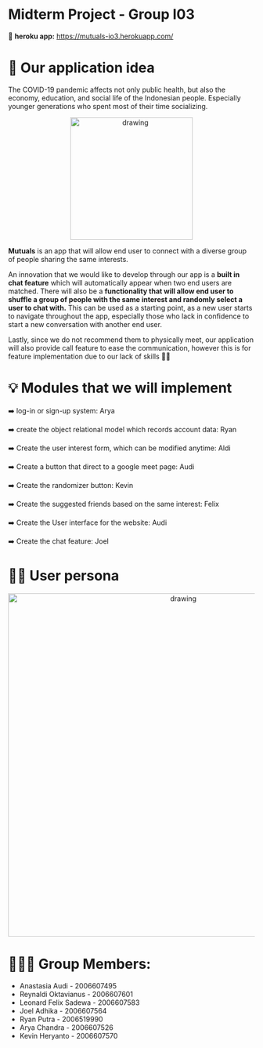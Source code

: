 # Midterm Project - Group I03 

🔗 **heroku app:** https://mutuals-io3.herokuapp.com/

# 📱 Our application idea
The COVID-19 pandemic affects not only public health, but also the economy, education, and social life of the Indonesian people. Especially younger generations who spent most of their time socializing. 


<p align="center">
<img src="https://i.imgur.com/NFvUxkw.png" alt="drawing" width="250"/>
</p>

**Mutuals** is an app that will allow end user to connect with a diverse group of people sharing the same interests. 

An innovation that we would like to develop through our app is a **built in chat feature** which will automatically appear when two end users are matched. 
There will also be a **functionality that will allow end user to shuffle a group of people with the same interest and randomly select a user to chat with.** This can be used as a starting point, as a new user starts to navigate throughout the app, especially those who lack in confidence to start a new conversation with another end user. 

Lastly, since we do not recommend them to physically meet, our application will also provide call feature to ease the communication, however this is for feature implementation due to our lack of skills 👋🏼

# 💡 Modules that we will implement
➡️ log-in or sign-up system: Arya 

➡️ create the object relational model which records account data: Ryan

➡️ Create the user interest form, which can be modified anytime: Aldi

➡️ Create a button that direct to a google meet page: Audi

➡️ Create the randomizer button: Kevin

➡️ Create the suggested friends based on the same interest: Felix

➡️ Create the User interface for the website: Audi

➡️ Create the chat feature: Joel

# 🧑🏻 User persona
<p align="center">
<img src="https://i.imgur.com/5pOnJgS.png" alt="drawing" width="700"/>
</p>

# 👩🏻‍💻 Group Members: 
- Anastasia Audi - 2006607495
- Reynaldi Oktavianus - 2006607601 
- Leonard Felix Sadewa - 2006607583 
- Joel Adhika - 2006607564 
- Ryan Putra - 2006519990 
- Arya Chandra - 2006607526
- Kevin Heryanto - 2006607570
